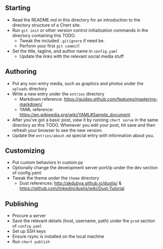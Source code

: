 
## Starting

* Read the README.md in this directory for an introduction to the
  directory structure of a Chert site.
* Run `git init` or other version control initialization commands in
  the directory containing this TODO.
  * Tweak the included `.gitignore` if need be.
  * Perform your first `git commit`!
* Set the title, tagline, and author name in `config.yaml`
  * Update the links with the relevant social media stuff

## Authoring

* Put any non-entry media, such as graphics and photos under the
  `uploads` directory
* Write a new entry under the `entries` directory
  * Markdown reference: https://guides.github.com/features/mastering-markdown/
  * YAML reference: https://en.wikipedia.org/wiki/YAML#Sample_document
* After you've got a basic post, view it by running `chert serve` in
  the same directory as this TODO. Whenever you edit your post, hit
  save and then refresh your browser to see the new version.
* Update the `entries/about.md` special entry with information about you.

## Customizing

* Put custom behaviors in custom.py
* Optionally change the development server port/ip under the dev
  section of config.yaml
* Tweak the theme under the `theme` directory
  * Dust references: http://akdubya.github.io/dustjs/ &
    https://github.com/linkedin/dustjs/wiki/Dust-Tutorial

## Publishing

* Procure a server
* Save the relevant details (host, username, path) under the `prod`
  section of `config.yaml`
* Set up SSH keys
* Ensure rsync is installed on the local machine
* Run `chert publish`
